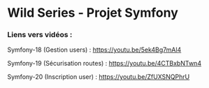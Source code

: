 # Wild Series - Projet Symfony

### Liens vers vidéos :

Symfony-18 (Gestion users) : https://youtu.be/5ek4Bg7mAl4 

Symfony-19 (Sécurisation routes) : https://youtu.be/4CTBxbNTwn4

Symfony-20 (Inscription user) : https://youtu.be/ZfUXSNQPhrU
